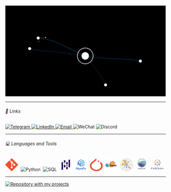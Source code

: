 
<p align="center">
  <img src="https://github.com/dkalenov/dkalenov/raw/main/assets/github.gif" alt="Hi👋 I'm Dmitrii, a data scientist" width="1000" height="285">
</p>

---
###### :link: Links

<div id="badges">
  <a href="https://t.me/KDR_98" class="badge">
    <img src="https://img.shields.io/badge/-@KDR__98-2CA5E0?style=flat&logo=Telegram&amp;logoColor=white" alt="Telegram">
  </a>
  <a href="https://www.linkedin.com/in/dmitrii-kalenov" class="badge">
    <img src="https://img.shields.io/badge/-dmitrii--kalenov-0077B5?style=flat&logo=LinkedIn&amp;logoColor=white" alt="LinkedIn">
  </a>
  <a href="mailto:drkalenov@gmail.com" class="badge">
    <img src="https://img.shields.io/badge/-drkalenov@gmail.com-D14836?style=flat&logo=Gmail&amp;logoColor=white" alt="Email">
  </a>
  <span class="badge">
    <img src="https://img.shields.io/badge/-kalyonovdr-7BB32E?style=flat&logo=WeChat&amp;logoColor=white" alt="WeChat">
  </span>
  <span class="badge">
    <img src="https://img.shields.io/badge/-dmitrykalyonov-7289DA?style=flat&logo=Discord&amp;logoColor=white" alt="Discord">
  </span>
</div>


---

###### 💻 Languages and Tools

<div>
  <img src="https://github.com/devicons/devicon/blob/master/icons/git/git-original.svg" title="Git" alt="git" width="40" height="40"/>&nbsp
  <img src="https://cdn-icons-png.flaticon.com/128/5968/5968350.png" title="Python" alt="Python" width="40" height="40"/>&nbsp
  <img src="https://cdn-icons-png.flaticon.com/128/5815/5815809.png" title="SQL" alt="SQL" width="40" height="40"/>&nbsp
  <img src="https://github.com/dkalenov/dkalenov/raw/main/assets/Pandas_logo.png" title="Pandas" alt="Pandas" width="40" height="40"/>&nbsp
  <img src="https://github.com/dkalenov/dkalenov/raw/main/assets/numpy_logo.png" title="NumPy" alt="NumPy" width="40" height="40"/>&nbsp
  <img src="https://github.com/dkalenov/dkalenov/raw/main/assets/PyTorch_logo.png" title="PyTorch" alt="PyTorch" width="40" height="40"/>&nbsp
  <img src="https://github.com/dkalenov/dkalenov/raw/main/assets/Scikit-learn_logo.png" title="Scikit-learn" alt="Scikit-learn" width="40" height="40"/>&nbsp
  <img src="https://github.com/dkalenov/dkalenov/raw/main/assets/matplotlib_logo.svg.png" title="Matplotlib" alt="Matplotlib" width="40" height="40"/>&nbsp
  <img src="https://github.com/dkalenov/dkalenov/raw/main/assets/Seaborn_logo.png" title="Seaborn" alt="Seaborn" width="40" height="40"/>&nbsp
  <img src="https://github.com/dkalenov/dkalenov/raw/main/assets/Tableau_logo.png" title="Tableau" alt="Tableau" width="40" height="40"/>&nbsp
</div>

---
<a href="https://github.com/dkalenov/MyProjects/blob/main/README.md">
  <img src="https://img.shields.io/badge/-MyProjects-black?style=flat&logo=github&labelColor=black" alt="Repository with my projects">
</a>


<!--
**dkalenov/dkalenov** is a ✨ _special_ ✨ repository because its `README.md` (this file) appears on your GitHub profile.

Here are some ideas to get you started:

- 🔭 I’m currently working on ...
- 🌱 I’m currently learning ...
- 👯 I’m looking to collaborate on ...
- 🤔 I’m looking for help with ...
- 💬 Ask me about ...
- 📫 How to reach me: ...
- 😄 Pronouns: ...
- ⚡ Fun fact: ...
-->

